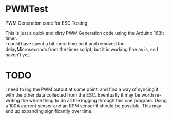 # PWMTest
PWM Generation code for ESC Testing


This is just a quick and dirty PWM Generation code using the Arduino 16Bit timer.  
I could have spent a bit more time on it and removed the delayMicroseconds from the timer script, but it is working fine as is, so I haven't yet.

# TODO
I need to log the PWM output at some point, and find a way of syncing it with the other data collected from the ESC.  Eventually it may be worth re-writing the whole thing to do all the logging through this one program. Using a 100A current sensor and an RPM sensor it should be possible.   This may end up expanding significantly over time.

